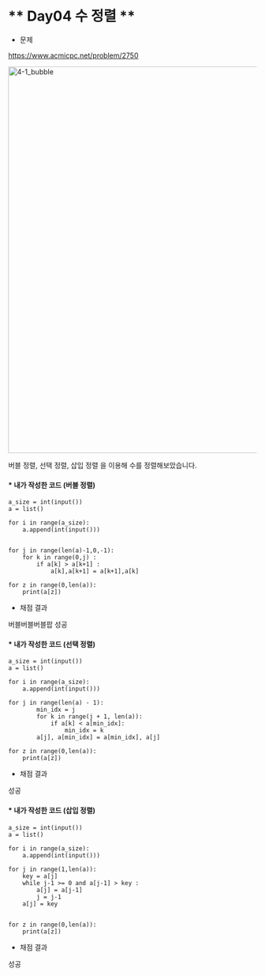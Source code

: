 # ** Day04 수 정렬 **

* 문제

https://www.acmicpc.net/problem/2750

<img width="782" alt="4-1_bubble" src="https://user-images.githubusercontent.com/29175001/51178492-0f60a180-1906-11e9-8f93-a519ce23721d.png">


버블 정렬, 선택 정렬, 삽입 정렬 을 이용해 수를 정렬해보았습니다.


#### * 내가 작성한 코드 (버블 정렬)
```Python3
a_size = int(input())
a = list()

for i in range(a_size):
    a.append(int(input()))
    

for j in range(len(a)-1,0,-1):
	for k in range(0,j) :
		if a[k] > a[k+1] :
			a[k],a[k+1] = a[k+1],a[k] 
    
for z in range(0,len(a)):
    print(a[z])
```


* 채점 결과

버블버블버블팝 성공




#### * 내가 작성한 코드 (선택 정렬)
```Python3
a_size = int(input())
a = list()

for i in range(a_size):
    a.append(int(input()))
    
for j in range(len(a) - 1):
        min_idx = j
        for k in range(j + 1, len(a)):
            if a[k] < a[min_idx]:
                min_idx = k
        a[j], a[min_idx] = a[min_idx], a[j]
    
for z in range(0,len(a)):
    print(a[z])
```


* 채점 결과

성공


#### * 내가 작성한 코드 (삽입 정렬)
```Python3
a_size = int(input())
a = list()

for i in range(a_size):
    a.append(int(input()))
    
for j in range(1,len(a)):
	key = a[j]
	while j-1 >= 0 and a[j-1] > key :
		a[j] = a[j-1]
		j = j-1
	a[j] = key
	
    
for z in range(0,len(a)):
    print(a[z])
```


* 채점 결과

성공
